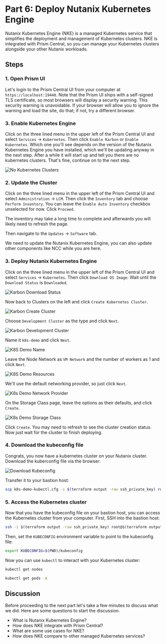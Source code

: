 <!-- See https://squidfunk.github.io/mkdocs-material/reference/ -->

# Part 6: Deploy Nutanix Kubernetes Engine

Nutanix Kubernetes Engine (NKE) is a managed Kubernetes service that simplifies the deployment and management of Kubernetes clusters. NKE is integrated with Prism Central, so you can manage your Kubernetes clusters alongside your other Nutanix workloads.

## Steps

### 1. Open Prism UI

Let's login to the Prism Central UI from your computer at `https://localhost:19440`. Note that the Prism UI ships with a self-signed TLS certificate, so most browsers will display a security warning. This security warning is unavoidable. If your browser will allow you to ignore the warning and load the site, do that; if not, try a different browser.

### 3. Enable Kubernetes Engine

Click on the three lined menu in the upper left of the Prism Central UI and select `Services` -> `Kubernetes`. Then click `Enable Karbon` or `Enable Kubernetes`. Which one you'll see depends on the version of the Nutanix Kubernetes Engine you have installed, which we'll be updating anyway in the next step. After a while it will start up and tell you there are no kubernetes clusters. That's fine, continue on to the next step.

![No Kubernetes Clusters](../images/no-k8s-clusters.png)

### 2. Update the Cluster

Click on the three lined menu in the upper left of the Prism Central UI and select `Administration` -> `LCM`. Then click the `Inventory` tab and choose `Perform Inventory`. You can leave the `Enable Auto Inventory` checkbox unselected for now. Click `Proceed`.

The inventory may take a long time to complete and afterwards you will likely need to refresh the page.

Then navigate to the `Updates` -> `Software` tab.

We need to update the Nutanix Kubernetes Engine, you can also update other components like NCC while you are here.

### 3. Deploy Nutanix Kubernetes Engine

Click on the three lined menu in the upper left of the Prism Central UI and select `Services` -> `Kubernetes`. Then click `Download OS Image`. Wait until the `Download Status` is `Downloaded`.

![Karbon Download Status](../images/nke-download-status.png)

Now back to Clusters on the left and click `Create Kubernetes Cluster`.

![Karbon Create Cluster](../images/nke-create-cluster.png)

Choose `Development Cluster` as the type and click `Next`.

![Karbon Development Cluster](../images/nke-development-cluster.png)

Name it `k8s-demo` and click `Next`.

![K8S Demo Name](../images/k8s-demo.png)

Leave the Node Network as `VM Network` and the number of workers as 1 and click `Next`.

![K8S Demo Resources](../images/k8s-demo-resources.png)

We'll use the default networking provider, so just click `Next`.

![K8s Demo Network Provider](../images/k8s-demo-network-provider.png)

On the Storage Class page, leave the options as their defaults, and click `Create`.

![K8s Demo Storage Class](../images/k8s-demo-storage-class.png)

Click `Create`. You may need to refresh to see the cluster creation status. Now just wait for the cluster to finish deploying.

### 4. Download the kubeconfig file

Congrats, you now have a kubernetes cluster on your Nutanix cluster.
Download the kuberconfig file via the browser:

![Download Kubeconfig](../images/download-kubeconfig.png)

Transfer it to your bastion host:

```sh
scp k8s-demo-kubectl.cfg -i $(terraform output -raw ssh_private_key) root@$(terraform output -raw bastion_public_ip):~/kubeconfig
```

### 5. Access the Kubernetes cluster

Now that you have the kubeconfig file on your bastion host, you can access the Kubernetes cluster from your computer. First, SSH into the bastion host:

```sh
ssh -i $(terraform output -raw ssh_private_key) root@$(terraform output -raw bastion_public_ip)
```

Then, set the `KUBECONFIG` environment variable to point to the kubeconfig file:

```sh
export KUBECONFIG=$(PWD)/kubeconfig
```

Now you can use `kubectl` to interact with your Kubernetes cluster:

```sh
kubectl get nodes
```

```sh
kubectl get pods -A
```

## Discussion

Before proceeding to the next part let's take a few minutes to discuss what we did. Here are some questions to start the discussion.

- What is Nutanix Kubernetes Engine?
- How does NKE integrate with Prism Central?
- What are some use cases for NKE?
- How does NKE compare to other managed Kubernetes services?
